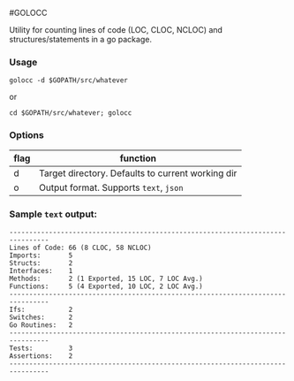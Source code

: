 #GOLOCC

Utility for counting lines of code (LOC, CLOC, NCLOC) and structures/statements in a go package.

### Usage
`golocc -d $GOPATH/src/whatever`

or

`cd $GOPATH/src/whatever; golocc`


### Options

| flag | function                                           |
|------|----------------------------------------------------|
| d    | Target directory. Defaults to current working dir  |
| o    | Output format. Supports `text`, `json`             |


### Sample `text` output:

```
--------------------------------------------------------------------------------
Lines of Code: 66 (8 CLOC, 58 NCLOC)
Imports:       5
Structs:       2
Interfaces:    1
Methods:       2 (1 Exported, 15 LOC, 7 LOC Avg.)
Functions:     5 (4 Exported, 10 LOC, 2 LOC Avg.)
--------------------------------------------------------------------------------
Ifs:           2
Switches:      2
Go Routines:   2
--------------------------------------------------------------------------------
Tests:         3
Assertions:    2
--------------------------------------------------------------------------------

```
